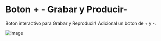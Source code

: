 # Boton + - Grabar y Producir-

Boton interactivo para Grabar y Reproducir! Adicional un boton de + y -.

![image](https://github.com/carlosjvargase/iconos2/assets/104727028/7367a935-63f8-44c4-be32-407040e5184d)
